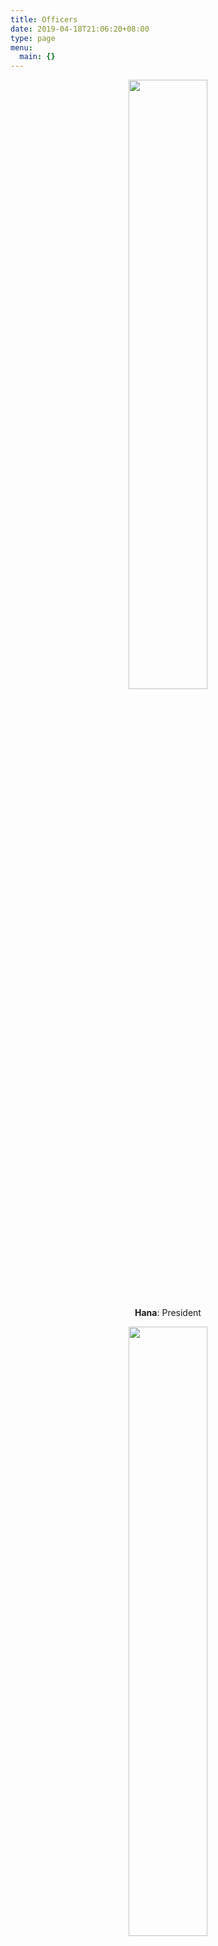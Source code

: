 ```yaml
---
title: Officers
date: 2019-04-18T21:06:20+08:00
type: page
menu:
  main: {}
---
```


<!-- ![](/images/officers/Hana.jpeg) -->
<center>
<img style="width: 50%;height: 50%;"src="/images/officers/Hana.jpeg">

**Hana**: President
</center>

<center>
<img style="width: 50%;height: 50%;"src="/images/officers/Heather.jpeg">

**Heather**: IPP
</center>

<center>
<img style="width: 50%;height: 50%;"src="/images/officers/bingjie.jpeg">

**BingJie**: VPM
</center>

<center>
<img style="width: 50%;height: 50%;"src="/images/officers/Cathy.jpeg">

**Cathy**: VPPR
</center>

<center>
<img style="width: 50%;height: 50%;"src="/images/officers/Smile.jpeg">

**Smile**: VPE
</center>

<center>
<img style="width: 50%;height: 50%;"src="/images/officers/Jessie.jpeg">

**Jessie**: VPPR
</center>

<center>
<img style="width: 50%;height: 50%;"src="/images/officers/Wenjie.jpeg">

**Wenjie**: Scheduler
</center>

<center>
<img style="width: 50%;height: 50%;"src="/images/officers/Amber.jpeg">

**Amber**: Treasurer
</center>

<center>
<img style="width: 50%;height: 50%;"src="/images/officers/CiCi.jpeg">

**CiCi**: Secretary
</center>

<center>
<img style="width: 50%;height: 50%;"src="/images/officers/Stephy.jpeg">

**Stephy**: Secretary
</center>

<center>
<img style="width: 50%;height: 50%;"src="/images/officers/Gina.jpeg">

**Gina**: VPPR assistant
</center>

<center>
<img style="width: 50%;height: 50%;"src="/images/officers/Rita.jpeg">

**Rita**: VPPR assistant
</center>

<center>
<img style="width: 50%;height: 50%;"src="/images/officers/alim.jpeg">

**Alim**: SAA
</center>
